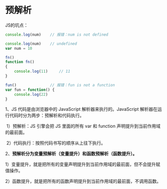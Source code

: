 # 预解析

JS的坑点：

```js
console.log(num)	// 报错：num is not defined
```

```js
console.log(num)	// undefined
var num = 10
```

```js
fn()
function fn()
{
    console.log(11)		// 11
}
```

```js
fun()				// 报错：fun is not a function
var fun = function() {
    console.log(22)
}
```

1、JS 代码是由浏览器中的 JavaScript 解析器来执行的。JavaScript 解析器在运行代码时分为两步：预解析和代码执行。

​	1）预解析：JS 引擎会把 JS 里面的所有 var 和 function 声明提升到当前作用域的最前面。

​	2）代码执行：按照代码书写的顺序从上往下执行。

2、**预解析分为变量预解析（变量提升）和函数预解析（函数提升）。**

​	1）变量提升，就是把所有的变量声明提升到当前作用域的最前面，但不会提升赋值操作。

​	2）函数提升，就是把所有的函数声明提升到当前作用域的最前面，不调用函数。

